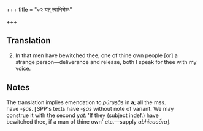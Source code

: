 +++
title = "०२ यत् त्वाभिचेरुः"

+++
## Translation
2. In that men have bewitched thee, one of thine own people \[or\] a  
strange person—deliverance and release, both I speak for thee with my  
voice.

## Notes
The translation implies emendation to *púruṣās* in **a**; all the mss.  
have *-ṣas*. ⌊SPP's texts have *-ṣas* without note of variant. We may  
construe it with the second *yát:* 'If they (subject indef.) have  
bewitched thee, if a man of thine own' etc.—supply *abhicacā́ra*⌋.
